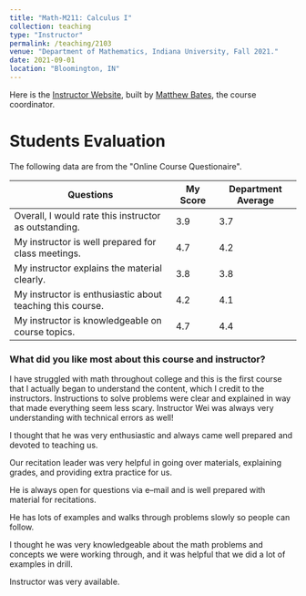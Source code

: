 ```yaml
---
title: "Math-M211: Calculus I"
collection: teaching
type: "Instructor"
permalink: /teaching/2103
venue: "Department of Mathematics, Indiana University, Fall 2021."
date: 2021-09-01
location: "Bloomington, IN"
---
```


Here is the [Instructor Website](https://batesm.pages.iu.edu/M106AIWebsite/index.html), built by [Matthew Bates](https://batesm.pages.iu.edu/), the course coordinator. 

Students Evaluation
======
The following data are from the "Online Course Questionaire".
<center>
<table>
<thead>
  <tr>
    <th>Questions</th>
    <th>My Score</th>
    <th>Department Average</th>
  </tr>
</thead>
<tbody>
  <tr>
    <td>Overall, I would rate this instructor as outstanding.</td>
    <td>3.9</td>
    <td>3.7</td>
  </tr>
  <tr>
    <td>My instructor is well prepared for class meetings.</td>
    <td>4.7</td>
    <td>4.2</td>
  </tr>
  <tr>
    <td>My instructor explains the material clearly.</td>
    <td>3.8</td>
    <td>3.8</td>
  </tr>
  <tr>
    <td>My instructor is enthusiastic about teaching this course.</td>
    <td>4.2</td>
    <td>4.1</td>
  </tr>
  <tr>
    <td>My instructor is knowledgeable on course topics.</td>
    <td>4.7</td>
    <td>4.4</td>
  </tr>
</tbody>
</table>
</center>

### What did you like most about this course and instructor?

I have struggled with math throughout college and this is the first course that I actually began to understand the content, which I credit to the instructors. Instructions to solve problems were clear and explained in way that made everything seem less scary. Instructor Wei was always very understanding with technical errors as well!

I thought that he was very enthusiastic and always came well prepared and devoted to teaching us.

Our recitation leader was very helpful in going over materials, explaining grades, and providing extra practice for us.

He is always open for questions via e–mail and is well prepared with material for recitations.

He has lots of examples and walks through problems slowly so people can follow.

I thought he was very knowledgeable about the math problems and concepts we were working through, and it was helpful that we did a lot of examples in drill.

Instructor was very available.
